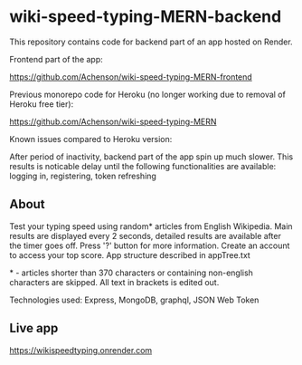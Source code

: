 # wiki-speed-typing-MERN-backend

This repository contains code for backend part of an app hosted on Render.

Frontend part of the app:

https://github.com/Achenson/wiki-speed-typing-MERN-frontend

Previous monorepo code for Heroku (no longer working due to removal of Heroku free tier):

https://github.com/Achenson/wiki-speed-typing-MERN

Known issues compared to Heroku version:

After period of inactivity, backend part of the app spin up much slower. This results is noticable delay until the following functionalities are available: logging in, registering, token refreshing

## About

Test your typing speed using random* articles from English Wikipedia. Main results are displayed every 2 seconds, detailed results are available after the timer goes off. Press '?' button for more information.
Create an account to access your top score.  App structure described in appTree.txt

\* \- articles shorter than 370 characters or containing non-english characters are skipped. All text in brackets is edited out.

Technologies used: Express, MongoDB, graphql, JSON Web Token

## Live app

https://wikispeedtyping.onrender.com
